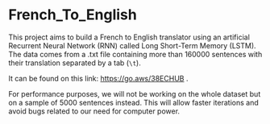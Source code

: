 # French_To_English
This project aims to build a French to English translator using an artificial Recurrent Neural Network (RNN) called Long Short-Term Memory (LSTM).
The data comes from a .txt file containing more than 160000 sentences with their translation separated by a tab (`\t`).

It can be found on this link: https://go.aws/38ECHUB .

For performance purposes, we will not be working on the whole dataset but on a sample of 5000 sentences instead. This will allow faster iterations and avoid bugs related to our need for computer power.
